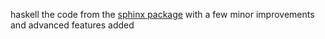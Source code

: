haskell the code from the [sphinx package](http://hackage.haskell.org/package/sphinx)
with a few minor improvements and advanced features added
